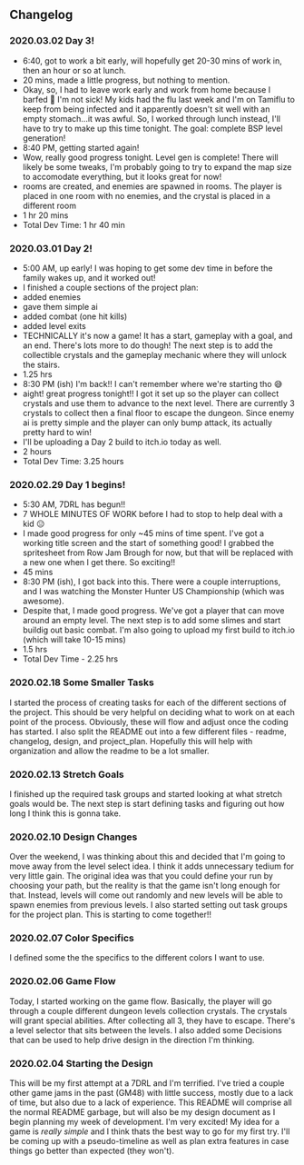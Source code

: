## Changelog
### 2020.03.02 Day 3!
* 6:40, got to work a bit early, will hopefully get 20-30 mins of work in, then an hour or so at lunch.
* 20 mins, made a little progress, but nothing to mention.
* Okay, so, I had to leave work early and work from home because I barfed 🤮 I'm not sick! My kids had the flu last week and I'm on Tamiflu to keep from being infected and it apparently doesn't sit well with an empty stomach...it was awful. So, I worked through lunch instead, I'll have to try to make up this time tonight. The goal: complete BSP level generation!
* 8:40 PM, getting started again!
* Wow, really good progress tonight. Level gen is complete! There will likely be some tweaks, I'm probably going to try to expand the map size to accomodate everything, but it looks great for now!
* rooms are created, and enemies are spawned in rooms. The player is placed in one room with no enemies, and the crystal is placed in a different room
* 1 hr 20 mins
* Total Dev Time: 1 hr 40 min
### 2020.03.01 Day 2!
* 5:00 AM, up early! I was hoping to get some dev time in before the family wakes up, and it worked out!
* I finished a couple sections of the project plan:
* added enemies
* gave them simple ai
* added combat (one hit kills)
* added level exits
* TECHNICALLY it's now a game! It has a start, gameplay with a goal, and an end. There's lots more to do though! The next step is to add the collectible crystals and the gameplay mechanic where they will unlock the stairs.
* 1.25 hrs
* 8:30 PM (ish) I'm back!! I can't remember where we're starting tho 😅
* aight! great progress tonight!! I got it set up so the player can collect crystals and use them to advance to the next level. There are currently 3 crystals to collect then a final floor to escape the dungeon. Since enemy ai is pretty simple and the player can only bump attack, its actually pretty hard to win!
* I'll be uploading a Day 2 build to itch.io today as well.
* 2 hours
* Total Dev Time: 3.25 hours
### 2020.02.29 Day 1 begins!
* 5:30 AM, 7DRL has begun!!
* 7 WHOLE MINUTES OF WORK before I had to stop to help deal with a kid 😑
* I made good progress for only ~45 mins of time spent. I've got a working title screen and the start of something good! I grabbed the spritesheet from Row Jam Brough for now, but that will be replaced with a new one when I get there. So exciting!!
* 45 mins
* 8:30 PM (ish), I got back into this. There were a couple interruptions, and I was watching the Monster Hunter US Championship (which was awesome).
* Despite that, I made good progress. We've got a player that can move around an empty level. The next step is to add some slimes and start buildig out basic combat. I'm also going to upload my first build to itch.io (which will take 10-15 mins)
* 1.5 hrs
* Total Dev Time - 2.25 hrs
### 2020.02.18 Some Smaller Tasks
I started the process of creating tasks for each of the different sections of the project. This should be very helpful on deciding what to work on at each point of the process. Obviously, these will flow and adjust once the coding has started. I also split the README out into a few different files - readme, changelog, design, and project_plan. Hopefully this will help with organization and allow the readme to be a lot smaller.
### 2020.02.13 Stretch Goals
I finished up the required task groups and started looking at what stretch goals would be. The next step is start defining tasks and figuring out how long I think this is gonna take. 
### 2020.02.10 Design Changes
Over the weekend, I was thinking about this and decided that I'm going to move away from the level select idea. I think it adds unnecessary tedium for very little gain. The original idea was that you could define your run by choosing your path, but the reality is that the game isn't long enough for that. Instead, levels will come out randomly and new levels will be able to spawn enemies from previous levels. I also started setting out task groups for the project plan. This is starting to come together!!
### 2020.02.07 Color Specifics
I defined some the the specifics to the different colors I want to use.
### 2020.02.06 Game Flow
Today, I started working on the game flow. Basically, the player will go through a couple different dungeon levels collection crystals. The crystals will grant special abilities. After collecting all 3, they have to escape. There's a level selector that sits between the levels. I also added some Decisions that can be used to help drive design in the direction I'm thinking.
### 2020.02.04 Starting the Design
This will be my first attempt at a 7DRL and I'm terrified. I've tried a couple other game jams in the past (GM48) with little success, mostly due to a lack of time, but also due to a lack of experience. This README will comprise all the normal README garbage, but will also be my design document as I begin planning my week of development. I'm very excited! My idea for a game is _really simple_ and I think thats the best way to go for my first try. I'll be coming up with a pseudo-timeline as well as plan extra features in case things go better than expected (they won't).